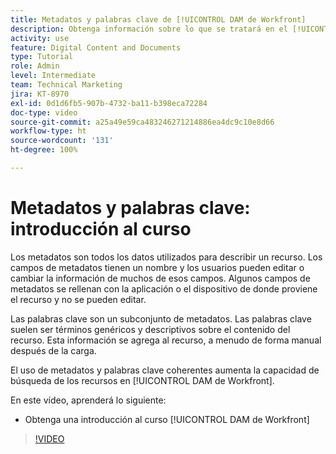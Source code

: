 ```yaml
---
title: Metadatos y palabras clave de [!UICONTROL DAM de Workfront]
description: Obtenga información sobre lo que se tratará en el [!UICONTROL DAM de Workfront] Curso para administradores, metadatos y palabras clave de la parte 2.
activity: use
feature: Digital Content and Documents
type: Tutorial
role: Admin
level: Intermediate
team: Technical Marketing
jira: KT-8970
exl-id: 0d1d6fb5-907b-4732-ba11-b398eca72284
doc-type: video
source-git-commit: a25a49e59ca483246271214886ea4dc9c10e8d66
workflow-type: ht
source-wordcount: '131'
ht-degree: 100%

---
```


# Metadatos y palabras clave: introducción al curso

Los metadatos son todos los datos utilizados para describir un recurso. Los campos de metadatos tienen un nombre y los usuarios pueden editar o cambiar la información de muchos de esos campos. Algunos campos de metadatos se rellenan con la aplicación o el dispositivo de donde proviene el recurso y no se pueden editar.

Las palabras clave son un subconjunto de metadatos. Las palabras clave suelen ser términos genéricos y descriptivos sobre el contenido del recurso. Esta información se agrega al recurso, a menudo de forma manual después de la carga.

El uso de metadatos y palabras clave coherentes aumenta la capacidad de búsqueda de los recursos en [!UICONTROL DAM de Workfront].

En este vídeo, aprenderá lo siguiente:

* Obtenga una introducción al curso [!UICONTROL DAM de Workfront]

>[!VIDEO](https://video.tv.adobe.com/v/335233/?quality=12&learn=on)
